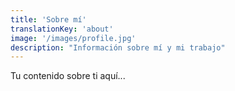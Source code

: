```yaml
---
title: 'Sobre mí' 
translationKey: 'about'
image: '/images/profile.jpg'
description: "Información sobre mí y mi trabajo"
---
```


Tu contenido sobre ti aquí...
